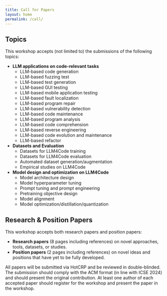 ```yaml
---
title: Call for Papers
layout: home
permalink: /call/
---
```


## Topics

This workshop accepts (not limited to) the submissions of the following topics:

- **LLM applications on code-relevant tasks**
    - LLM-based code generation
    - LLM-based fuzzing test
    - LLM-based test generation
    - LLM-based GUI testing
    - LLM-based mobile application testing
    - LLM-based fault localization
    - LLM-based program repair
    - LLM-based vulnerability detection
    - LLM-based code maintenance
    - LLM-based program analysis
    - LLM-based code comprehension
    - LLM-based reverse engineering
    - LLM-based code evolution and maintenance
    - LLM-based refactor
- **Datasets and Evaluation**
    - Datasets for LLM4Code training
    - Datasets for LLM4Code evaluation
    - Automated dataset generation/augmentation
    - Empirical studies on LLM4Code
- **Model design and optimization on LLM4Code**
    - Model architecture design
    - Model hyperparameter tuning
    - Prompt tuning and prompt engineering
    - Pretraining objective design
    - Model alignment
    - Model optimization/distillation/quantization


## Research & Position Papers

This workshop accepts both research papers and position papers:

- **Research papers** (8 pages including references) on novel approaches, tools, datasets, or studies.
- **Position papers** (2 pages including references) on novel ideas and positions that have yet to be fully developed.

All papers will be submitted via HotCRP and be reviewed in double-blinded. The submission should comply with the ACM format (in line with ICSE 2024) and should present the original contribution. At least one author of each accepted paper should register for the workshop and present the paper in the workshop.

<!-- This is the base Jekyll theme. You can find out more info about customizing your Jekyll theme, as well as basic Jekyll usage documentation at [jekyllrb.com](https://jekyllrb.com/)

You can find the source code for Minima at GitHub:
[jekyll][jekyll-organization] /
[minima](https://github.com/jekyll/minima)

You can find the source code for Jekyll at GitHub:
[jekyll][jekyll-organization] /
[jekyll](https://github.com/jekyll/jekyll)


[jekyll-organization]: https://github.com/jekyll -->

